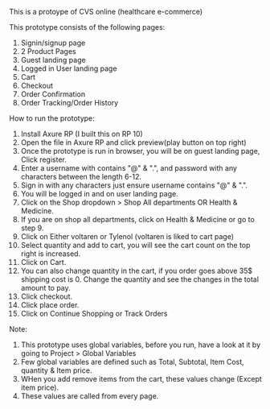 This is a protoype of CVS online (healthcare e-commerce)

This prototype consists of the following pages:
1. Signin/signup page
2. 2 Product Pages
3. Guest landing page
4. Logged in User landing page
5. Cart 
6. Checkout
7. Order Confirmation
8. Order Tracking/Order History


How to run the prototype:
1. Install Axure RP (I built this on RP 10)
2. Open the file in Axure RP and click preview(play button on top right)
3. Once the prototype is run in browser, you will be on guest landing page, Click register.
4. Enter a username with contains "@" & ".", and password with any characters between the length 6-12.
5. Sign in with any characters just ensure username contains "@" & ".".
6. You will be logged in and on user landing page.
7. Click on the Shop dropdown > Shop All departments OR Health & Medicine.
8. If you are on shop all departments, click on Health & Medicine or go to step 9.
9. Click on Either voltaren or Tylenol (voltaren is liked to cart page)
10. Select quantity and add to cart, you will see the cart count on the top right is increased.
11. Click on Cart.
12. You can also change quantity in the cart, if you order goes above 35$ shipping cost is 0. Change the quantity and see the changes in the total amount to pay.
13. Click checkout.
14. Click place order.
15. Click on Continue Shopping or Track Orders



Note:
1. This prototype uses global variables, before you run, have a look at it by going to Project > Global Variables
2. Few global variables are defined such as Total, Subtotal, Item Cost, quantity & Item price.
3. WHen you add remove items from the cart, these values change (Except item price). 
4. These values are called from every page.
